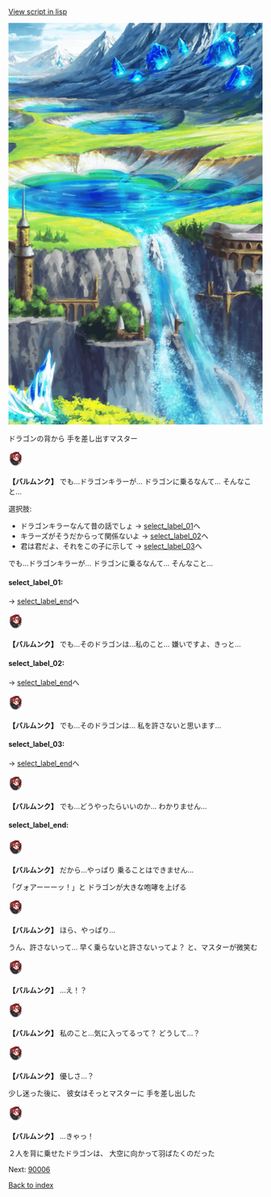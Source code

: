 [View script in lisp](../scripts/10092202.txt)

![highland.png](../images/backgrounds/highland.png)

ドラゴンの背から
手を差し出すマスター

<img src="../images/units/100921.png" alt="100921.png" height="34"/>

**【バルムンク】**
でも…ドラゴンキラーが…
ドラゴンに乗るなんて…
そんなこと…

選択肢:
- ドラゴンキラーなんて昔の話でしょ → [select_label_01](#select_label_01)へ
- キラーズがそうだからって関係ないよ → [select_label_02](#select_label_02)へ
- 君は君だよ、それをこの子に示して → [select_label_03](#select_label_03)へ

でも…ドラゴンキラーが…
ドラゴンに乗るなんて…
そんなこと…

#### select_label_01:
 → [select_label_end](#select_label_end)へ

<img src="../images/units/100921.png" alt="100921.png" height="34"/>

**【バルムンク】**
でも…そのドラゴンは…私のこと…
嫌いですよ、きっと…

#### select_label_02:
 → [select_label_end](#select_label_end)へ

<img src="../images/units/100921.png" alt="100921.png" height="34"/>

**【バルムンク】**
でも…そのドラゴンは…
私を許さないと思います…

#### select_label_03:
 → [select_label_end](#select_label_end)へ

<img src="../images/units/100921.png" alt="100921.png" height="34"/>

**【バルムンク】**
でも…どうやったらいいのか…
わかりません…

#### select_label_end:

<img src="../images/units/100921.png" alt="100921.png" height="34"/>

**【バルムンク】**
だから…やっぱり
乗ることはできません…

「グォアーーーッ！」と
ドラゴンが大きな咆哮を上げる

<img src="../images/units/100921.png" alt="100921.png" height="34"/>

**【バルムンク】**
ほら、やっぱり…

うん、許さないって…
早く乗らないと許さないってよ？
と、マスターが微笑む

<img src="../images/units/100921.png" alt="100921.png" height="34"/>

**【バルムンク】**
…え！？

<img src="../images/units/100921.png" alt="100921.png" height="34"/>

**【バルムンク】**
私のこと…気に入ってるって？
どうして…？

<img src="../images/units/100921.png" alt="100921.png" height="34"/>

**【バルムンク】**
優しさ…？

少し迷った後に、
彼女はそっとマスターに
手を差し出した

<img src="../images/units/100921.png" alt="100921.png" height="34"/>

**【バルムンク】**
…きゃっ！

２人を背に乗せたドラゴンは、
大空に向かって羽ばたくのだった

Next: [90006](90006.md)

[Back to index](index.md)
